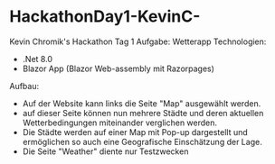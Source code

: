 # HackathonDay1-KevinC-
Kevin Chromik's Hackathon Tag 1 Aufgabe: Wetterapp
Technologien:
- .Net 8.0
- Blazor App (Blazor Web-assembly mit Razorpages)

Aufbau:
- Auf der Website kann links die Seite "Map" ausgewählt werden.
- auf dieser Seite können nun mehrere Städte und deren aktuellen Wetterbedingungen miteinander verglichen werden.
- Die Städte werden auf einer Map mit Pop-up dargestellt und ermöglichen so auch eine Geografische Einschätzung der Lage.
- Die Seite "Weather" diente nur Testzwecken
